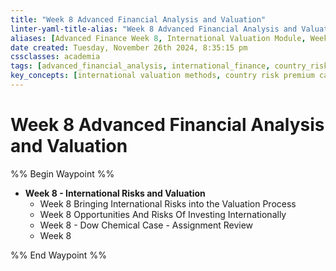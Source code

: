 ```yaml
---
title: "Week 8 Advanced Financial Analysis and Valuation"
linter-yaml-title-alias: "Week 8 Advanced Financial Analysis and Valuation"
aliases: [Advanced Finance Week 8, International Valuation Module, Week 8 AFAV]
date created: Tuesday, November 26th 2024, 8:35:15 pm
cssclasses: academia
tags: [advanced_financial_analysis, international_finance, country_risk, emerging_markets, valuation, week_8, exchange_rates, political_risk, sovereign_risk, dow_chemical]
key_concepts: [international valuation methods, country risk premium calculation, political risk assessment, exchange rate impacts, emerging market analysis, sovereign default risk, currency risk management, international cost of capital]
---
```


# Week 8 Advanced Financial Analysis and Valuation

%% Begin Waypoint %%

- **Week 8 - International Risks and Valuation**
	- Week 8 Bringing International Risks into the Valuation Process
	- Week 8 Opportunities And Risks Of Investing Internationally
	- Week 8 - Dow Chemical Case - Assignment Review
	- Week 8

%% End Waypoint %%
